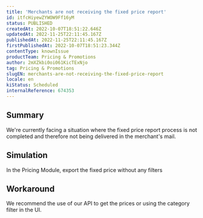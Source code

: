 ```yaml
---
title: 'Merchants are not receiving the fixed price report'
id: itfcHiyewZYWOW9Ff16yM
status: PUBLISHED
createdAt: 2022-10-07T18:51:22.646Z
updatedAt: 2022-11-25T22:11:45.167Z
publishedAt: 2022-11-25T22:11:45.167Z
firstPublishedAt: 2022-10-07T18:51:23.344Z
contentType: knownIssue
productTeam: Pricing & Promotions
author: 2mXZkbi0oi061KicTExNjo
tag: Pricing & Promotions
slugEN: merchants-are-not-receiving-the-fixed-price-report
locale: en
kiStatus: Scheduled
internalReference: 674353
---
```


## Summary



We're currently facing a situation where the fixed price report process is not completed and therefore not being delivered in the merchant's mail.



## Simulation


In the Pricing Module, export the fixed price without any filters



## Workaround



We recommend the use of our API to get the prices or using the category filter in the UI.

